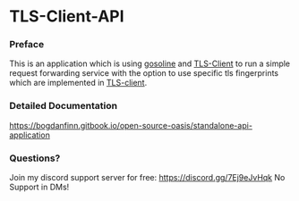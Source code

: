 # TLS-Client-API

### Preface

This is an application which is using [gosoline](https://github.com/justtrackio/gosoline) and [TLS-Client](https://github.com/bogdanfinn/tls-client) to run a simple request forwarding service with the option to use specific tls fingerprints which are implemented in [TLS-client](https://github.com/bogdanfinn/tls-client).

### Detailed Documentation

https://bogdanfinn.gitbook.io/open-source-oasis/standalone-api-application

### Questions?

Join my discord support server for free: https://discord.gg/7Ej9eJvHqk
No Support in DMs!